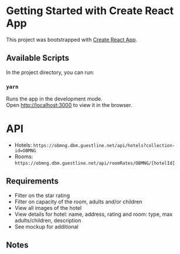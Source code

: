 # Getting Started with Create React App

This project was bootstrapped with [Create React App](https://github.com/facebook/create-react-app).

## Available Scripts

In the project directory, you can run:

### `yarn`

Runs the app in the development mode.\
Open [http://localhost:3000](http://localhost:3000) to view it in the browser.

# API

- Hotels: `https://obmng.dbm.guestline.net/api/hotels?collection-id=OBMNG`
- Rooms: `https://obmng.dbm.guestline.net/api/roomRates/OBMNG/[hotelId]`

## Requirements

- Filter on the star rating
- Filter on capacity of the room, adults and/or children
- View all images of the hotel
- View details for hotel: name, address, rating and room: type, max adults/children, description
- See mockup for additional

## Notes

